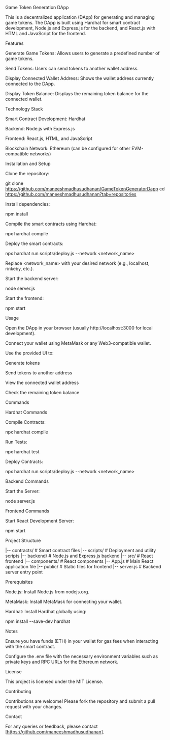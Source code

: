 Game Token Generation DApp

This is a decentralized application (DApp) for generating and managing game tokens. The DApp is built using Hardhat for smart contract development, Node.js and Express.js for the backend, and React.js with HTML and JavaScript for the frontend.

Features

Generate Game Tokens: Allows users to generate a predefined number of game tokens.

Send Tokens: Users can send tokens to another wallet address.

Display Connected Wallet Address: Shows the wallet address currently connected to the DApp.

Display Token Balance: Displays the remaining token balance for the connected wallet.

Technology Stack

Smart Contract Development: Hardhat

Backend: Node.js with Express.js

Frontend: React.js, HTML, and JavaScript

Blockchain Network: Ethereum (can be configured for other EVM-compatible networks)

Installation and Setup

Clone the repository:

git clone <https://github.com/maneeshmadhusudhanan/GameTokenGeneratorDapp>
cd <https://github.com/maneeshmadhusudhanan?tab=repositories>





Install dependencies:

npm install

Compile the smart contracts using Hardhat:

npx hardhat compile

Deploy the smart contracts:

npx hardhat run scripts/deploy.js --network <network_name>

Replace <network_name> with your desired network (e.g., localhost, rinkeby, etc.).

Start the backend server:

node server.js

Start the frontend:

npm start

Usage

Open the DApp in your browser (usually http://localhost:3000 for local development).

Connect your wallet using MetaMask or any Web3-compatible wallet.

Use the provided UI to:

Generate tokens

Send tokens to another address

View the connected wallet address

Check the remaining token balance


Commands

Hardhat Commands

Compile Contracts:

npx hardhat compile

Run Tests:

npx hardhat test

Deploy Contracts:

npx hardhat run scripts/deploy.js --network <network_name>

Backend Commands

Start the Server:

node server.js

Frontend Commands

Start React Development Server:

npm start

Project Structure

|-- contracts/         # Smart contract files
|-- scripts/           # Deployment and utility scripts
|-- backend/           # Node.js and Express.js backend
|-- src/               # React frontend
    |-- components/    # React components
    |-- App.js         # Main React application file
|-- public/            # Static files for frontend
|-- server.js          # Backend server entry point

Prerequisites

Node.js: Install Node.js from nodejs.org.

MetaMask: Install MetaMask for connecting your wallet.

Hardhat: Install Hardhat globally using:

npm install --save-dev hardhat

Notes

Ensure you have funds (ETH) in your wallet for gas fees when interacting with the smart contract.

Configure the .env file with the necessary environment variables such as private keys and RPC URLs for the Ethereum network.

License

This project is licensed under the MIT License.

Contributing

Contributions are welcome! Please fork the repository and submit a pull request with your changes.

Contact

For any queries or feedback, please contact [https://github.com/maneeshmadhusudhanan].

